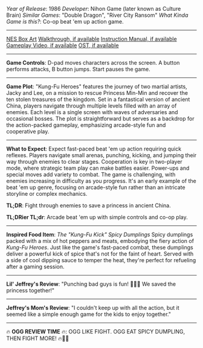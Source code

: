 *Year of Release*: 1986
*Developer*: Nihon Game (later known as Culture Brain)
*Similar Games*: "Double Dragon", "River City Ransom"
*What Kinda Game is this?*: Co-op beat 'em up action game.

---
[NES Box Art](https://www.google.com/search?tbm=isch&q=NES+Box+Art+Kung-Fu+Heroes) 
[Walkthrough, if available](https://www.google.com/search?q=Walkthrough+NES+Kung-Fu+Heroes)
[Instruction Manual, if available](https://www.google.com/search?q=NES+Instruction+Manual+Kung-Fu+Heroes)
[Gameplay Video, if available](https://www.youtube.com/results?search_query=gameplay+NES+Kung-Fu+Heroes) 
[OST, if available](https://www.youtube.com/results?search_query=OST+NES+Kung-Fu+Heroes)

- - -
**Game Controls**:
D-pad moves characters across the screen. A button performs attacks, B button jumps. Start pauses the game.

- - -
**Game Plot**: 
"Kung-Fu Heroes" features the journey of two martial artists, Jacky and Lee, on a mission to rescue Princess Min-Min and recover the ten stolen treasures of the kingdom. Set in a fantastical version of ancient China, players navigate through multiple levels filled with an array of enemies. Each level is a single screen with waves of adversaries and occasional bosses. The plot is straightforward but serves as a backdrop for the action-packed gameplay, emphasizing arcade-style fun and cooperative play.

- - -
**What to Expect**: 
Expect fast-paced beat 'em up action requiring quick reflexes. Players navigate small arenas, punching, kicking, and jumping their way through enemies to clear stages. Cooperation is key in two-player mode, where strategic team play can make battles easier. Power-ups and special moves add variety to combat. The game is challenging, with enemies increasing in difficulty as you progress. It's an early example of the beat 'em up genre, focusing on arcade-style fun rather than an intricate storyline or complex mechanics.

**TL;DR**:
Fight through enemies to save a princess in ancient China.

**TL;DRier TL;dr**: 
Arcade beat 'em up with simple controls and co-op play.

---
**Inspired Food Item**: *The "Kung-Fu Kick" Spicy Dumplings*
Spicy dumplings packed with a mix of hot peppers and meats, embodying the fiery action of *Kung-Fu Heroes*. Just like the game's fast-paced combat, these dumplings deliver a powerful kick of spice that's not for the faint of heart. Served with a side of cool dipping sauce to temper the heat, they're perfect for refueling after a gaming session.

---
**Lil' Jeffrey's Review**: "Punching bad guys is fun! 👊💥😃 We saved the princess together!"

---
**Jeffrey's Mom's Review**: "I couldn't keep up with all the action, but it seemed like a simple enough game for the kids to enjoy together."

---
🔥 **OGG REVIEW TIME** 🔥: OGG LIKE FIGHT. OGG EAT SPICY DUMPLING, THEN FIGHT MORE! 🔥🥟👊